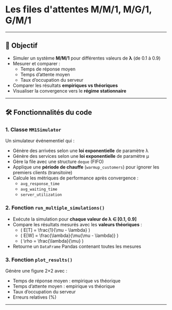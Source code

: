 # Les files d'attentes M/M/1, M/G/1, G/M/1
---

## 🧠 Objectif

- Simuler un système **M/M/1** pour différentes valeurs de **λ** (de 0.1 à 0.9)
- Mesurer et comparer :
  - Temps de réponse moyen
  - Temps d’attente moyen
  - Taux d’occupation du serveur
- Comparer les résultats **empiriques vs théoriques**
- Visualiser la convergence vers le **régime stationnaire**

---

## 🛠️ Fonctionnalités du code

### 1. **Classe `MM1Simulator`**

Un simulateur événementiel qui :
- Génère des arrivées selon une **loi exponentielle** de paramètre λ
- Génère des services selon une **loi exponentielle** de paramètre μ
- Gère la file avec une structure `deque` (FIFO)
- Applique une **période de chauffe** (`warmup_customers`) pour ignorer les premiers clients (transitoire)
- Calcule les métriques de performance après convergence :
  - `avg_response_time`
  - `avg_waiting_time`
  - `server_utilization`

### 2. **Fonction `run_multiple_simulations()`**

- Exécute la simulation pour **chaque valeur de λ ∈ [0.1, 0.9]**
- Compare les résultats mesurés avec les **valeurs théoriques** :
  - \( E[T] = \frac{1}{\mu - \lambda} \)
  - \( E[W] = \frac{\lambda}{\mu(\mu - \lambda)} \)
  - \( \rho = \frac{\lambda}{\mu} \)
- Retourne un `DataFrame` Pandas contenant toutes les mesures

### 3. **Fonction `plot_results()`**

Génère une figure 2×2 avec :
- Temps de réponse moyen : empirique vs théorique
- Temps d’attente moyen : empirique vs théorique
- Taux d’occupation du serveur
- Erreurs relatives (%)

---
